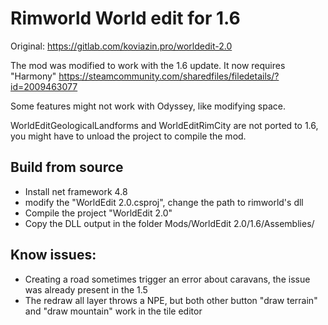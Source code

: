 # Rimworld World edit for 1.6 

Original: https://gitlab.com/koviazin.pro/worldedit-2.0

The mod was modified to work with the 1.6 update.
It now requires "Harmony"  https://steamcommunity.com/sharedfiles/filedetails/?id=2009463077

Some features might not work with Odyssey, like modifying space. 

WorldEditGeologicalLandforms and WorldEditRimCity are not ported to 1.6,
you might have to unload the project to compile the mod.

## Build from source 
- Install net framework 4.8 
- modify the "WorldEdit 2.0.csproj", change the path to rimworld's dll
- Compile the project "WorldEdit 2.0"
- Copy the DLL output in the folder Mods/WorldEdit 2.0/1.6/Assemblies/


## Know issues: 

- Creating a road sometimes trigger an error about caravans, the issue was already present in the 1.5 
- The redraw all layer throws a NPE, but both other button "draw terrain" and "draw mountain" work in the tile editor  


 